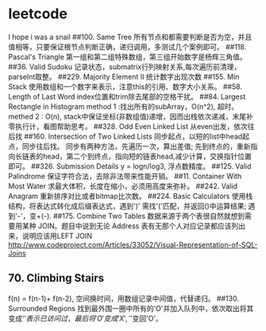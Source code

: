 # leetcode
I hope i was a snail
##100. Same Tree
所有节点和都需要判断是否为空，并且值相等，只要保证根节点判断正确，递归调用，多测试几个案例即可。
##118. Pascal's Triangle
第一组和第二组特殊数组，第三组开始数字是杨辉三角值。
##36. Valid Sudoku
记录状态，submatrix行列映射关系,每次遍历前清理，parseInt取整。
##229. Majority Element II
统计数字出现次数
##155. Min Stack
使用数组和一个数字来表示，注意this的引用、数字大小关系。
##58. Length of Last Word
index位置和trim除去尾部的空格干扰。
##84. Largest Rectangle in Histogram
method 1 :找出所有的subArray，O(n^2), 超时。
methed 2 : O(n), stack中保证坐标(非数组值)递增，因而出栈依次递减，末尾补零执行计，看图帮助思考。
##328. Odd Even Linked List
从even出发，依次往后找
##160. Intersection of Two Linked Lists
同步起点，以短的list中head起点，同步往后找。
同步有两种方法，先遍历一次，算出差值; 先到终点的，重新指向长链表的head，第二个到终点，指向短的链表head,减少计算，交换指针位置即可。
##326. Submission Details
y = logn/log3, 浮点数精度。
##125. Valid Palindrome
保证字符合法，去除非法带来性能开销。
##11. Container With Most Water
求最大体积，长度在缩小，必须用高度来弥补。
##242. Valid Anagram
重新排序对比或者bitmap比次数。
##224. Basic Calculators
使用栈结构，将表达式转化成后缀表达式，遇到')' 需找'('匹配，并返回()中运算结果; 遇到'-'，变+(-).
##175. Combine Two Tables
数据来源于两个表很自然就想到需要用某种 JOIN。题目中说到无论 Address 表有无那个人对应记录都应该列出来，说明应该用LEFT JOIN
http://www.codeproject.com/Articles/33052/Visual-Representation-of-SQL-Joins
## 70. Climbing Stairs
f(n) = f(n-1)+ f(n-2), 空间换时间，用数组记录中间值，代替递归。
##130. Surrounded Regions
找到最外围一圈中所有的'O'并加入队列中，依次取出将其变成'$'表示已访问过，最后将'O'变成'X','$'变回'O'。